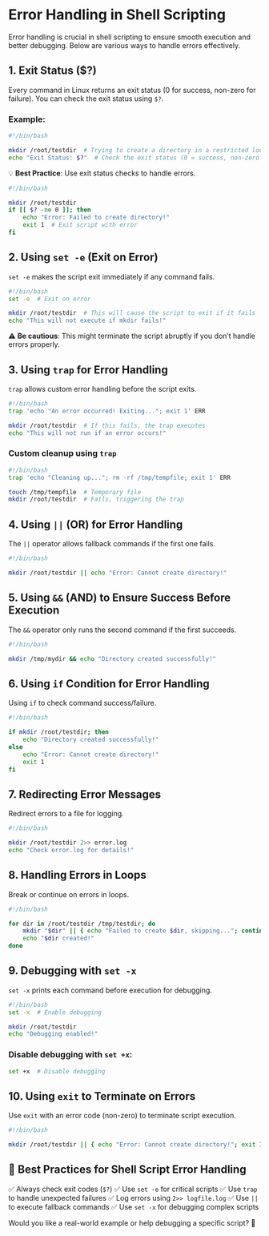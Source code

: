 # Error Handling in Shell Scripting

Error handling is crucial in shell scripting to ensure smooth execution and better debugging. Below are various ways to handle errors effectively.

## 1. Exit Status ($?)
Every command in Linux returns an exit status (0 for success, non-zero for failure). You can check the exit status using `$?`.

### Example:
```bash
#!/bin/bash

mkdir /root/testdir  # Trying to create a directory in a restricted location
echo "Exit Status: $?"  # Check the exit status (0 = success, non-zero = failure)
```

💡 **Best Practice**: Use exit status checks to handle errors.

```bash
#!/bin/bash

mkdir /root/testdir
if [[ $? -ne 0 ]]; then
    echo "Error: Failed to create directory!"
    exit 1  # Exit script with error
fi
```

## 2. Using `set -e` (Exit on Error)
`set -e` makes the script exit immediately if any command fails.

```bash
#!/bin/bash
set -e  # Exit on error

mkdir /root/testdir  # This will cause the script to exit if it fails
echo "This will not execute if mkdir fails!"
```

⚠️ **Be cautious**: This might terminate the script abruptly if you don’t handle errors properly.

## 3. Using `trap` for Error Handling
`trap` allows custom error handling before the script exits.

```bash
#!/bin/bash
trap 'echo "An error occurred! Exiting..."; exit 1' ERR

mkdir /root/testdir  # If this fails, the trap executes
echo "This will not run if an error occurs!"
```

### Custom cleanup using `trap`
```bash
#!/bin/bash
trap 'echo "Cleaning up..."; rm -rf /tmp/tempfile; exit 1' ERR

touch /tmp/tempfile  # Temporary file
mkdir /root/testdir  # Fails, triggering the trap
```

## 4. Using `||` (OR) for Error Handling
The `||` operator allows fallback commands if the first one fails.

```bash
#!/bin/bash

mkdir /root/testdir || echo "Error: Cannot create directory!"
```

## 5. Using `&&` (AND) to Ensure Success Before Execution
The `&&` operator only runs the second command if the first succeeds.

```bash
#!/bin/bash

mkdir /tmp/mydir && echo "Directory created successfully!"
```

## 6. Using `if` Condition for Error Handling
Using `if` to check command success/failure.

```bash
#!/bin/bash

if mkdir /root/testdir; then
    echo "Directory created successfully!"
else
    echo "Error: Cannot create directory!"
    exit 1
fi
```

## 7. Redirecting Error Messages
Redirect errors to a file for logging.

```bash
#!/bin/bash

mkdir /root/testdir 2>> error.log
echo "Check error.log for details!"
```

## 8. Handling Errors in Loops
Break or continue on errors in loops.

```bash
#!/bin/bash

for dir in /root/testdir /tmp/testdir; do
    mkdir "$dir" || { echo "Failed to create $dir, skipping..."; continue; }
    echo "$dir created!"
done
```

## 9. Debugging with `set -x`
`set -x` prints each command before execution for debugging.

```bash
#!/bin/bash
set -x  # Enable debugging

mkdir /root/testdir
echo "Debugging enabled!"
```

### Disable debugging with `set +x`:
```bash
set +x  # Disable debugging
```

## 10. Using `exit` to Terminate on Errors
Use `exit` with an error code (non-zero) to terminate script execution.

```bash
#!/bin/bash

mkdir /root/testdir || { echo "Error: Cannot create directory!"; exit 1; }
```

## 📌 Best Practices for Shell Script Error Handling
✅ Always check exit codes (`$?`)
✅ Use `set -e` for critical scripts
✅ Use `trap` to handle unexpected failures
✅ Log errors using `2>> logfile.log`
✅ Use `||` to execute fallback commands
✅ Use `set -x` for debugging complex scripts

Would you like a real-world example or help debugging a specific script? 🚀

